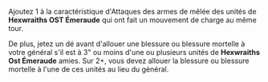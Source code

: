 Ajoutez 1 à la caractéristique d'Attaques des armes de mêlée des unités de **Hexwraiths OST Émeraude** qui ont fait un mouvement de charge au même tour. 

De plus, jetez un dé avant d'allouer une blessure ou blessure mortelle à votre général s'il  est à 3" ou moins d'une ou plusieurs unités de **Hexwraiths Ost Émeraude** amies. Sur 2+, vous devez allouer la blessure ou blessure mortelle à l'une de ces unités au lieu du général.